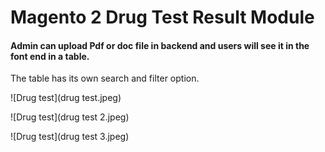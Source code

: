# Magento 2 Drug Test Result Module

#### Admin can upload Pdf or doc file in backend and users will see it in the font end in a table. 

The table has its own search and filter option.


![Drug test](drug test.jpeg)

![Drug test](drug test 2.jpeg)

![Drug test](drug test 3.jpeg)
